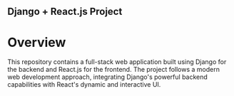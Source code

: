 ## Django + React.js Project

# Overview

This repository contains a full-stack web application built using Django for the backend and React.js for the frontend. The project follows a modern web development approach, integrating Django's powerful backend capabilities with React's dynamic and interactive UI.
